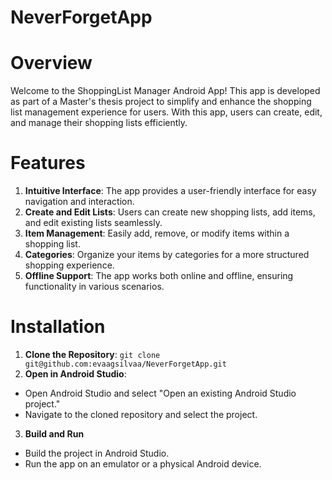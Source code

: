 # NeverForgetApp

# Overview
Welcome to the ShoppingList Manager Android App! This app is developed as part of a Master's thesis project to simplify and enhance the shopping list management experience for users. With this app, users can create, edit, and manage their shopping lists efficiently.

# Features
1. **Intuitive Interface**: The app provides a user-friendly interface for easy navigation and interaction.
2. **Create and Edit Lists**: Users can create new shopping lists, add items, and edit existing lists seamlessly.
3. **Item Management**: Easily add, remove, or modify items within a shopping list.
4. **Categories**: Organize your items by categories for a more structured shopping experience.
5. **Offline Support**: The app works both online and offline, ensuring functionality in various scenarios.

# Installation
1. **Clone the Repository**:
```git clone git@github.com:evaagsilvaa/NeverForgetApp.git```
3. **Open in Android Studio**:
* Open Android Studio and select "Open an existing Android Studio project."
* Navigate to the cloned repository and select the project.
3. **Build and Run**
* Build the project in Android Studio.
* Run the app on an emulator or a physical Android device.

